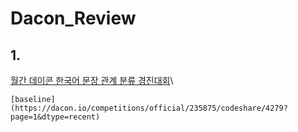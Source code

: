 # Dacon_Review

## 1.
[월간 데이콘 한국어 문장 관계 분류 경진대회](https://dacon.io/competitions/official/235875/overview/description)\

    [baseline](https://dacon.io/competitions/official/235875/codeshare/4279?page=1&dtype=recent)
